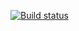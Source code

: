 [![Build status](https://ci.appveyor.com/api/projects/status/j4innc0abbkq5d1q/branch/main?svg=true)](https://ci.appveyor.com/project/AleksandrMuzhev/testtest/branch/main)
